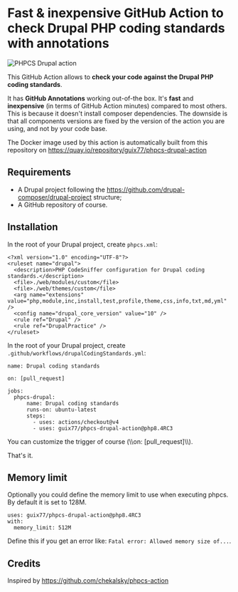 # Fast & inexpensive GitHub Action to check Drupal PHP coding standards with annotations

![PHPCS Drupal action](./resources/images/phpcs-drupal-action.png)

This GitHub Action allows to **check your code against the Drupal PHP coding standards**.

It has **GitHub Annotations** working out-of-the box. It's **fast** and **inexpensive** (in terms of GitHub Action minutes) compared to most others. This is because it doesn't install composer dependencies. The downside is that all components versions are fixed by the version of the action you are using, and not by your code base.

The Docker image used by this action is automatically built from this repository on https://quay.io/repository/guix77/phpcs-drupal-action

## Requirements

+ A Drupal project following the https://github.com/drupal-composer/drupal-project structure;
+ A GitHub repository of course.

## Installation

In the root of your Drupal project, create ````phpcs.xml````:

````
<?xml version="1.0" encoding="UTF-8"?>
<ruleset name="drupal">
  <description>PHP CodeSniffer configuration for Drupal coding standards.</description>
  <file>./web/modules/custom</file>
  <file>./web/themes/custom</file>
  <arg name="extensions" value="php,module,inc,install,test,profile,theme,css,info,txt,md,yml" />
  <config name="drupal_core_version" value="10" />
  <rule ref="Drupal" />
  <rule ref="DrupalPractice" />
</ruleset>
````

In the root of your Drupal project, create ````.github/workflows/drupalCodingStandards.yml````:

````
name: Drupal coding standards

on: [pull_request]

jobs:
  phpcs-drupal:
      name: Drupal coding standards
      runs-on: ubuntu-latest
      steps:
        - uses: actions/checkout@v4
        - uses: guix77/phpcs-drupal-action@php8.4RC3
````

You can customize the trigger of course (\\\\on: [pull_request]\\\\).

That's it.

## Memory limit

Optionally you could define the memory limit to use when executing phpcs. By default it is set to 128M.

````
uses: guix77/phpcs-drupal-action@php8.4RC3
with:
  memory_limit: 512M
````

Define this if you get an error like: `Fatal error: Allowed memory size of...`.

## Credits

Inspired by https://github.com/chekalsky/phpcs-action
